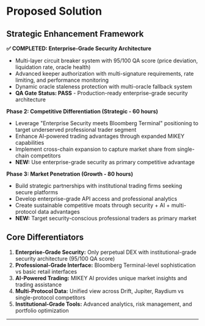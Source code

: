 # Proposed Solution

## Strategic Enhancement Framework

**✅ COMPLETED: Enterprise-Grade Security Architecture**
- Multi-layer circuit breaker system with 95/100 QA score (price deviation, liquidation rate, oracle health)
- Advanced keeper authorization with multi-signature requirements, rate limiting, and performance monitoring
- Dynamic oracle staleness protection with multi-oracle fallback system
- **QA Gate Status: PASS** - Production-ready enterprise-grade security architecture

**Phase 2: Competitive Differentiation (Strategic - 60 hours)**
- Leverage "Enterprise Security meets Bloomberg Terminal" positioning to target underserved professional trader segment
- Enhance AI-powered trading advantages through expanded MIKEY capabilities
- Implement cross-chain expansion to capture market share from single-chain competitors
- **NEW:** Use enterprise-grade security as primary competitive advantage

**Phase 3: Market Penetration (Growth - 80 hours)**
- Build strategic partnerships with institutional trading firms seeking secure platforms
- Develop enterprise-grade API access and professional analytics
- Create sustainable competitive moats through security + AI + multi-protocol data advantages
- **NEW:** Target security-conscious professional traders as primary market

## Core Differentiators

1. **Enterprise-Grade Security:** Only perpetual DEX with institutional-grade security architecture (95/100 QA score)
2. **Professional-Grade Interface:** Bloomberg Terminal-level sophistication vs basic retail interfaces
3. **AI-Powered Trading:** MIKEY AI provides unique market insights and trading assistance
4. **Multi-Protocol Data:** Unified view across Drift, Jupiter, Raydium vs single-protocol competitors
5. **Institutional-Grade Tools:** Advanced analytics, risk management, and portfolio optimization

---
